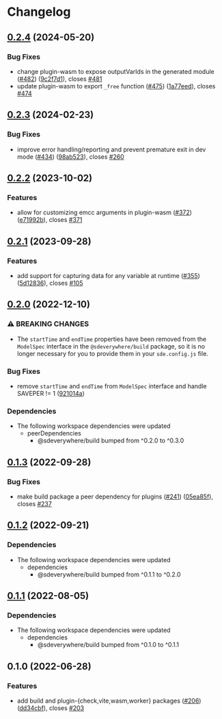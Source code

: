 # Changelog

## [0.2.4](https://github.com/climateinteractive/SDEverywhere/compare/plugin-wasm-v0.2.3...plugin-wasm-v0.2.4) (2024-05-20)


### Bug Fixes

* change plugin-wasm to expose outputVarIds in the generated module ([#482](https://github.com/climateinteractive/SDEverywhere/issues/482)) ([9c2f7d1](https://github.com/climateinteractive/SDEverywhere/commit/9c2f7d1ae953f7de3a55dc3ef7a7f35a3422069e)), closes [#481](https://github.com/climateinteractive/SDEverywhere/issues/481)
* update plugin-wasm to export `_free` function ([#475](https://github.com/climateinteractive/SDEverywhere/issues/475)) ([1a77eed](https://github.com/climateinteractive/SDEverywhere/commit/1a77eedd3143568ad3b4659f6b78dd9b60737b53)), closes [#474](https://github.com/climateinteractive/SDEverywhere/issues/474)

## [0.2.3](https://github.com/climateinteractive/SDEverywhere/compare/plugin-wasm-v0.2.2...plugin-wasm-v0.2.3) (2024-02-23)


### Bug Fixes

* improve error handling/reporting and prevent premature exit in dev mode ([#434](https://github.com/climateinteractive/SDEverywhere/issues/434)) ([98ab523](https://github.com/climateinteractive/SDEverywhere/commit/98ab523907aa8ebe4dfe22eac0179ffb5364cd2a)), closes [#260](https://github.com/climateinteractive/SDEverywhere/issues/260)


## [0.2.2](https://github.com/climateinteractive/SDEverywhere/compare/plugin-wasm-v0.2.1...plugin-wasm-v0.2.2) (2023-10-02)


### Features

* allow for customizing emcc arguments in plugin-wasm ([#372](https://github.com/climateinteractive/SDEverywhere/issues/372)) ([e71992b](https://github.com/climateinteractive/SDEverywhere/commit/e71992b874539c5ecf1785a2d779fdeafa1a4fde)), closes [#371](https://github.com/climateinteractive/SDEverywhere/issues/371)

## [0.2.1](https://github.com/climateinteractive/SDEverywhere/compare/plugin-wasm-v0.2.0...plugin-wasm-v0.2.1) (2023-09-28)


### Features

* add support for capturing data for any variable at runtime ([#355](https://github.com/climateinteractive/SDEverywhere/issues/355)) ([5d12836](https://github.com/climateinteractive/SDEverywhere/commit/5d1283657ba99f6c7f8e30f8053f1906ac872af3)), closes [#105](https://github.com/climateinteractive/SDEverywhere/issues/105)


## [0.2.0](https://github.com/climateinteractive/SDEverywhere/compare/plugin-wasm-v0.1.3...plugin-wasm-v0.2.0) (2022-12-10)


### ⚠ BREAKING CHANGES

* The `startTime` and `endTime` properties have been removed from the `ModelSpec` interface in the `@sdeverywhere/build` package, so it is no longer necessary for you to provide them in your `sde.config.js` file.

### Bug Fixes

* remove `startTime` and `endTime` from `ModelSpec` interface and handle SAVEPER != 1 ([921014a](https://github.com/climateinteractive/SDEverywhere/commit/921014aeeda646a130ac324823ab5633d6abcdfa))


### Dependencies

* The following workspace dependencies were updated
  * peerDependencies
    * @sdeverywhere/build bumped from ^0.2.0 to ^0.3.0

## [0.1.3](https://github.com/climateinteractive/SDEverywhere/compare/plugin-wasm-v0.1.2...plugin-wasm-v0.1.3) (2022-09-28)


### Bug Fixes

* make build package a peer dependency for plugins ([#241](https://github.com/climateinteractive/SDEverywhere/issues/241)) ([05ea85f](https://github.com/climateinteractive/SDEverywhere/commit/05ea85f256ceed064018cdfab1bd6d52a7dca735)), closes [#237](https://github.com/climateinteractive/SDEverywhere/issues/237)


## [0.1.2](https://github.com/climateinteractive/SDEverywhere/compare/plugin-wasm-v0.1.1...plugin-wasm-v0.1.2) (2022-09-21)

### Dependencies

* The following workspace dependencies were updated
  * dependencies
    * @sdeverywhere/build bumped from ^0.1.1 to ^0.2.0


## [0.1.1](https://github.com/climateinteractive/SDEverywhere/compare/plugin-wasm-v0.1.0...plugin-wasm-v0.1.1) (2022-08-05)

### Dependencies

* The following workspace dependencies were updated
  * dependencies
    * @sdeverywhere/build bumped from ^0.1.0 to ^0.1.1

## 0.1.0 (2022-06-28)


### Features

* add build and plugin-{check,vite,wasm,worker} packages ([#206](https://github.com/climateinteractive/SDEverywhere/issues/206)) ([dd34cbf](https://github.com/climateinteractive/SDEverywhere/commit/dd34cbfcc0b8b3fb1655c8aa64fb919f9757b8be)), closes [#203](https://github.com/climateinteractive/SDEverywhere/issues/203)
